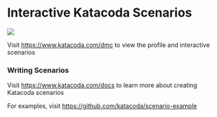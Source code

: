 # Interactive Katacoda Scenarios

[![](http://shields.katacoda.com/katacoda/dmc/count.svg)](https://www.katacoda.com/dmc "Get your profile on Katacoda.com")

Visit https://www.katacoda.com/dmc to view the profile and interactive scenarios

### Writing Scenarios
Visit https://www.katacoda.com/docs to learn more about creating Katacoda scenarios

For examples, visit https://github.com/katacoda/scenario-example
